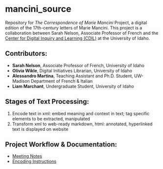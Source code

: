 # mancini_source

Repository for *The Correspondence of Marie Mancini* Project, a digital edition of the 17th-century letters of Marie Mancini. This project is a collaboration between Sarah Nelson, Associate Professor of French and the [Center for Digital Inquiry and Learning (CDIL)](https://cdil.lib.uidaho.edu/) at the University of Idaho.

## Contributors:
- **Sarah Nelson**, Associate Professor of French, University of Idaho
- **Olivia Wikle**, Digital Initiatives Librarian, University of Idaho
- **Alessandro Martina**, Teaching Assistant and Ph.D. Student, UW-Madison Department of French & Italian
- **Liam Marchant**, Undergraduate Student, University of Idaho

## Stages of Text Processing:
1. Encode text in xml: embed meaning and context in text; tag specific elements to be extracted, manipulated
2. Transform xml to web-ready markdown, html: annotated, hyperlinked text is displayed on website

## Project Workflow & Documentation:
- [Meeting Notes](/docs/meetings.md)
- [Encoding Instructions](/docs/encoding.md)

